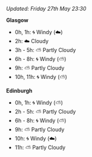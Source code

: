 *Updated: Friday 27th May 23:30*

**Glasgow**

* 0h, 1h: :cyclone: Windy (:cloud:)
* 2h: :cloud: Cloudy
* 3h - 5h: :partly_sunny: Partly Cloudy
* 6h - 8h: :cyclone: Windy (:partly_sunny:)
* 9h: :partly_sunny: Partly Cloudy
* 10h, 11h: :cyclone: Windy (:partly_sunny:)

**Edinburgh**

* 0h, 1h: :cyclone: Windy (:partly_sunny:)
* 2h - 5h: :partly_sunny: Partly Cloudy
* 6h - 8h: :cyclone: Windy (:partly_sunny:)
* 9h: :partly_sunny: Partly Cloudy
* 10h: :cyclone: Windy (:cloud:)
* 11h: :partly_sunny: Partly Cloudy
